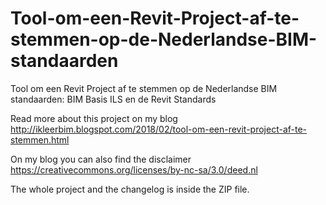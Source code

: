 # Tool-om-een-Revit-Project-af-te-stemmen-op-de-Nederlandse-BIM-standaarden
Tool om een Revit Project af te stemmen op de Nederlandse BIM standaarden: BIM Basis ILS en de Revit Standards

Read more about this project on my blog
http://ikleerbim.blogspot.com/2018/02/tool-om-een-revit-project-af-te-stemmen.html

On my blog you can also find the disclaimer
https://creativecommons.org/licenses/by-nc-sa/3.0/deed.nl

The whole project and the changelog is inside the ZIP file.
